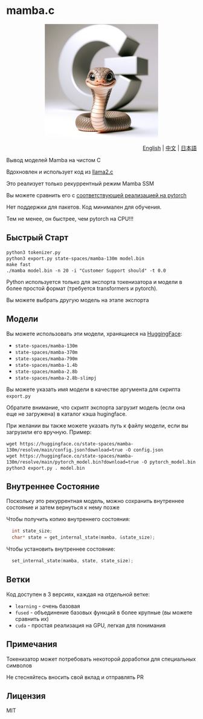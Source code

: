 # mamba.c

<p align="center">
  <img src="assets/mamba-c.png" width="300" height="300" alt="Мамба C">
</p>

<p align="right"><a href="https://github.com/kroggen/mamba.c/blob/learning/README.md">English</a> | <a href="https://github.com/kroggen/mamba.c/blob/learning/README-zh.md">中文</a> | <a href="https://github.com/kroggen/mamba.c/blob/learning/README-ja.md">日本語</a></p>

Вывод моделей Mamba на чистом C

Вдохновлен и использует код из [llama2.c](https://github.com/karpathy/llama2.c)

Это реализует только рекуррентный режим Mamba SSM

Вы можете сравнить его с [соответствующей реализацией на pytorch](https://github.com/kroggen/mamba-cpu/tree/recurrent-only)

Нет поддержки для пакетов. Код минимален для обучения.

Тем не менее, он быстрее, чем pytorch на CPU!!!


## Быстрый Старт

```
python3 tokenizer.py
python3 export.py state-spaces/mamba-130m model.bin
make fast
./mamba model.bin -n 20 -i "Customer Support should" -t 0.0
```
Python используется только для экспорта токенизатора и модели в более простой формат (требуется transformers и pytorch).

Вы можете выбрать другую модель на этапе экспорта

## Модели

Вы можете использовать эти модели, хранящиеся на [HuggingFace](https://huggingface.co/state-spaces):

* `state-spaces/mamba-130m`
* `state-spaces/mamba-370m`
* `state-spaces/mamba-790m`
* `state-spaces/mamba-1.4b`
* `state-spaces/mamba-2.8b`
* `state-spaces/mamba-2.8b-slimpj`

Вы можете указать имя модели в качестве аргумента для скрипта `export.py`

Обратите внимание, что скрипт экспорта загрузит модель (если она еще не загружена) в каталог кэша hugingface.

При желании вы также можете указать путь к файлу модели, если вы загрузили его вручную. Пример:

```
wget https://huggingface.co/state-spaces/mamba-130m/resolve/main/config.json?download=true -O config.json
wget https://huggingface.co/state-spaces/mamba-130m/resolve/main/pytorch_model.bin?download=true -O pytorch_model.bin
python3 export.py . model.bin
```

## Внутреннее Состояние

Поскольку это рекуррентная модель, можно сохранить внутреннее состояние и затем вернуться к нему позже

Чтобы получить копию внутреннего состояния:

```c
  int state_size;
  char* state = get_internal_state(mamba, &state_size);
```

Чтобы установить внутреннее состояние:

```c
  set_internal_state(mamba, state, state_size);
```


## Ветки

Код доступен в 3 версиях, каждая на отдельной ветке:

* `learning` - очень базовая
* `fused` - объединение базовых функций в более крупные (вы можете сравнить их)
* `cuda` - простая реализация на GPU, легкая для понимания


## Примечания

Токенизатор может потребовать некоторой доработки для специальных символов

Не стесняйтесь вносить свой вклад и отправлять PR



## Лицензия

MIT